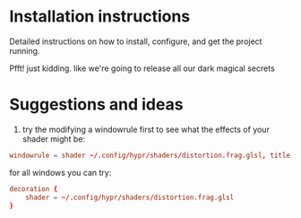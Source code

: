 # Installation instructions

Detailed instructions on how to install, configure, and get the project running.

Pfft! just kidding. like we're going to release all our dark magical secrets



# Suggestions and ideas


1. try the modifying a windowrule first to see what the effects of your shader might be:

```conf
windowrule = shader ~/.config/hypr/shaders/distortion.frag.glsl, title:.*Kitty.*
```

for all windows you can try:
```conf
decoration {
    shader = ~/.config/hypr/shaders/distortion.frag.glsl
}
```

